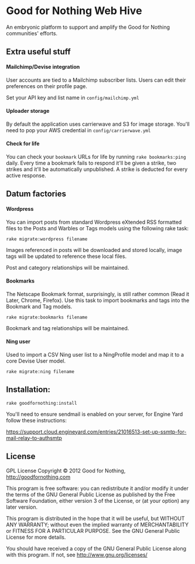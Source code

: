 Good for Nothing Web Hive
=========================

An embryonic platform to support and amplify the Good for Nothing communities' efforts.

## Extra useful stuff

#### Mailchimp/Devise integration

User accounts are tied to a Mailchimp subscriber lists. Users can edit their preferences on their profile page. 

Set your API key and list name in `config/mailchimp.yml`

#### Uploader storage

By default the application uses carrierwave and S3 for image storage. You'll need to pop your AWS credential in `config/carrierwave.yml`

#### Check for life

You can check your `bookmark` URLs for life by running `rake bookmarks:ping` daily. Every time a bookmark fails to respond it'll be given a strike, two strikes and it'll be automatically unpublished. A strike is deducted for every active response.

## Datum factories

#### Wordpress

You can import posts from standard Wordpress eXtended RSS formatted files to the Posts and Warbles or Tags models using the following rake task:

    rake migrate:wordpress filename

Images referenced in posts will be downloaded and stored locally, image tags will be updated to reference these local files.

Post and category relationships will be maintained.  

#### Bookmarks 

The Netscape Bookmark format, surprisingly, is still rather common (Read it Later, Chrome, Firefox). Use this task to import bookmarks and tags into the Bookmark and Tag models.

    rake migrate:bookmarks filename

Bookmark and tag relationships will be maintained.

#### Ning user

Used to import a CSV Ning user list to a NingProfile model and map it to a core Devise User model.

    rake migrate:ning filename

## Installation:

    rake goodfornothing:install

You'll need to ensure sendmail is enabled on your server, for Engine Yard follow these instructions:

https://support.cloud.engineyard.com/entries/21016513-set-up-ssmtp-for-mail-relay-to-authsmtp    

## License

GPL License
Copyright © 2012 Good for Nothing, http://goodfornothing.com

This program is free software: you can redistribute it and/or modify
it under the terms of the GNU General Public License as published by
the Free Software Foundation, either version 3 of the License, or
(at your option) any later version.

This program is distributed in the hope that it will be useful,
but WITHOUT ANY WARRANTY; without even the implied warranty of
MERCHANTABILITY or FITNESS FOR A PARTICULAR PURPOSE.  See the
GNU General Public License for more details.

You should have received a copy of the GNU General Public License
along with this program.  If not, see <http://www.gnu.org/licenses/>